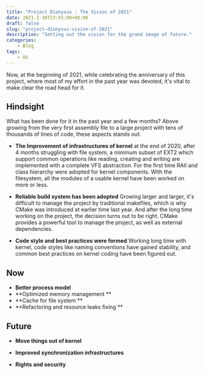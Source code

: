 ```yaml
---
title: "Project Dionysus : The Vision of 2021"
date: 2021-1-30T23:55:00+08:00
draft: false
slug: "project-dionysus-vision-of-2021"
description: "Setting out the vision for the grand image of future."
categories:
    - Blog
tags:
    - OS
---
```


Now, at the beginning of 2021, while celebrating the anniversary of this project, where most of my effort in the past year was devoted, it's vital to make clear the road head for it.
## Hindsight
What has been done for it in the past year and a few months? Above growing from the very first assembly file to a large project with tens of thousands of lines of code, these aspects stands out:

- **The Improvement of infrastructures of kernel** at the end of 2020, after 4 months struggling with file system, a minimum subset of EXT2 which support common operations like reading, creating and writing are implemented with a complete VFS abstraction. For the first time RAII and class hierarchy were adopted for kernel components. With the filesystem, all the modules of a usable kernel have been worked on more or less. 

- **Reliable build system has been adopted** Growing larger and larger, it's difficult to manage the project by traditional makefiles, which is why CMake was introduced at earlier time last year. And after the long time working on the project, the decision turns out to be right. CMake provides a powerful tool to manage the project, as well as external dependencies.

- **Code style and best practices were formed** Working long time with kernel, code styles like naming conventions have gained stability, and common best practices on kernel coding have been figured out.

## Now

- **Better process model**   
- **Optimized memory management ** 
- **Cache for file system ** 
- **Refactoring and resource leaks fixing ** 
## Future

- **Move things out of kernel** 

- **Improved synchronization infrastructures**

- **Rights and security**